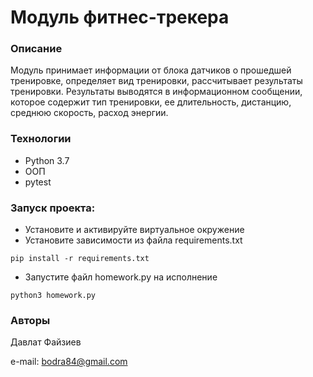 # Модуль фитнес-трекера
### Описание
Модуль принимает информации от блока датчиков о прошедшей тренировке, определяет вид тренировки, рассчитывает результаты тренировки. Результаты выводятся в информационном сообщении, которое содержит тип тренировки, ее длительность, дистанцию, среднюю скорость, расход энергии.
### Технологии
- Python 3.7
- ООП
- pytest
### Запуск проекта:
- Установите и активируйте виртуальное окружение
- Установите зависимости из файла requirements.txt
```
pip install -r requirements.txt
``` 
- Запустите файл homework.py на исполнение
```
python3 homework.py
```
### Авторы
Давлат Файзиев

e-mail: bodra84@gmail.com
